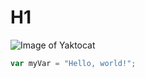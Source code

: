 # H1
![Image of Yaktocat](https://octodex.github.com/images/yaktocat.png)


``` javascript
var myVar = "Hello, world!";
```
